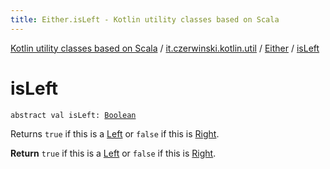 ```yaml
---
title: Either.isLeft - Kotlin utility classes based on Scala
---
```


[Kotlin utility classes based on Scala](../../index.html) / [it.czerwinski.kotlin.util](../index.html) / [Either](index.html) / [isLeft](./is-left.html)

# isLeft

`abstract val isLeft: `[`Boolean`](https://kotlinlang.org/api/latest/jvm/stdlib/kotlin/-boolean/index.html)

Returns `true` if this is a [Left](../-left/index.html) or `false` if this is [Right](../-right/index.html).

**Return**
`true` if this is a [Left](../-left/index.html) or `false` if this is [Right](../-right/index.html).


